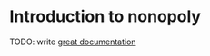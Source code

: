 # Introduction to nonopoly

TODO: write [great documentation](http://jacobian.org/writing/what-to-write/)
